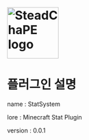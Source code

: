 #  <img src="http://blogfiles.naver.net/MjAxNzEyMzFfMTk2/MDAxNTE0NzE1MjA2MzQ0.k0K8t-bPu0o_Krd2iSkisNnzyNQXPAn3qNF1zMwwkdcg.ObWUcQZjZNS-XqnXPP3VcXxQD1USGP0VKE0qG3FG3nwg.PNG.hsy981234/SteadChaPE-icon.png" alt="SteadChaPE logo" title="Aimeos" align="center" height="120" />
# 플러그인 설명
name : StatSystem

lore : Minecraft Stat Plugin

version : 0.0.1

